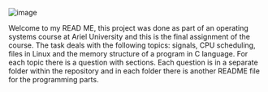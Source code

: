 ![image](https://user-images.githubusercontent.com/57855070/91161498-7db93880-e6d3-11ea-9767-cbf410a4481a.png)

Welcome to my READ ME, this project was done as part of an operating systems course at Ariel University and this is the final assignment of the course.
The task deals with the following topics: signals, CPU scheduling, files in Linux and the memory structure of a program in C language.
For each topic there is a question with sections. 
Each question is in a separate folder within the repository and in each folder there is another README file for the programming parts.


